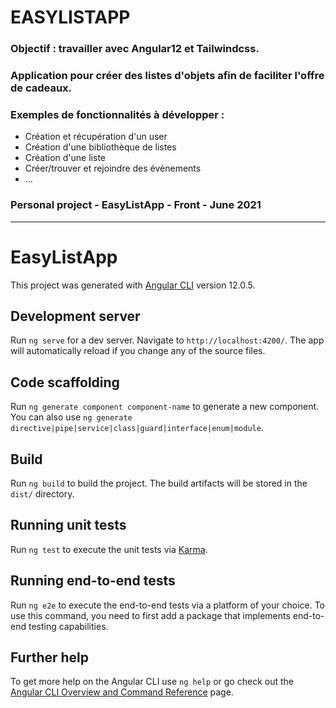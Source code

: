 # EASYLISTAPP

### Objectif : travailler avec Angular12 et Tailwindcss.
### Application pour créer des listes d'objets afin de faciliter l'offre de cadeaux. 
### Exemples de fonctionnalités à développer :
- Création et récupération d'un user
- Création d'une bibliothèque de listes
- Création d'une liste
- Créer/trouver et rejoindre des évènements
- ...

### Personal project - EasyListApp - Front - June 2021 


-------------


# EasyListApp

This project was generated with [Angular CLI](https://github.com/angular/angular-cli) version 12.0.5.

## Development server

Run `ng serve` for a dev server. Navigate to `http://localhost:4200/`. The app will automatically reload if you change any of the source files.

## Code scaffolding

Run `ng generate component component-name` to generate a new component. You can also use `ng generate directive|pipe|service|class|guard|interface|enum|module`.

## Build

Run `ng build` to build the project. The build artifacts will be stored in the `dist/` directory.

## Running unit tests

Run `ng test` to execute the unit tests via [Karma](https://karma-runner.github.io).

## Running end-to-end tests

Run `ng e2e` to execute the end-to-end tests via a platform of your choice. To use this command, you need to first add a package that implements end-to-end testing capabilities.

## Further help

To get more help on the Angular CLI use `ng help` or go check out the [Angular CLI Overview and Command Reference](https://angular.io/cli) page.
